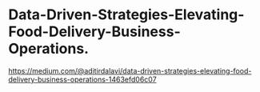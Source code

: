 # Data-Driven-Strategies-Elevating-Food-Delivery-Business-Operations.
https://medium.com/@aditirdalavi/data-driven-strategies-elevating-food-delivery-business-operations-1463efd06c07
